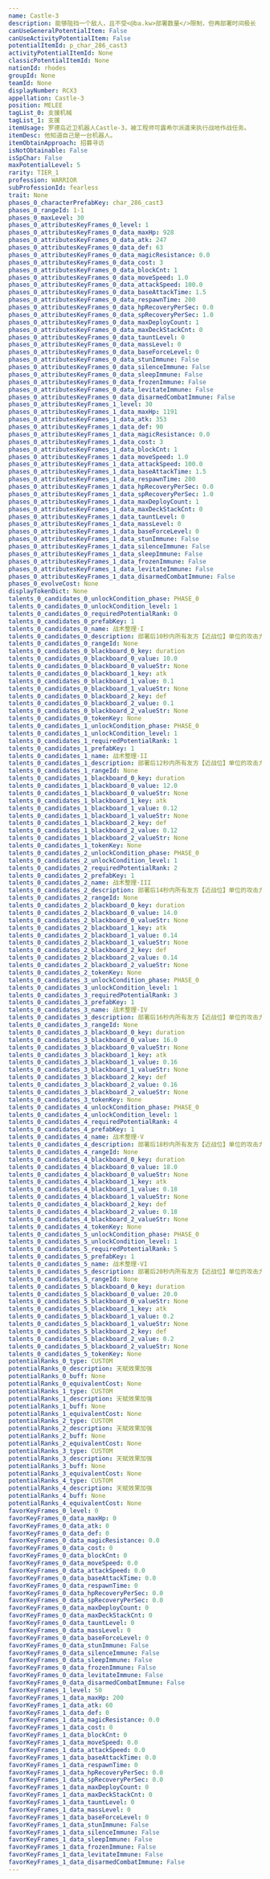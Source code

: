```yaml
---
name: Castle-3
description: 能够阻挡一个敌人，且不受<@ba.kw>部署数量</>限制，但再部署时间极长
canUseGeneralPotentialItem: False
canUseActivityPotentialItem: False
potentialItemId: p_char_286_cast3
activityPotentialItemId: None
classicPotentialItemId: None
nationId: rhodes
groupId: None
teamId: None
displayNumber: RCX3
appellation: Castle-3
position: MELEE
tagList_0: 支援机械
tagList_1: 支援
itemUsage: 罗德岛近卫机器人Castle-3，被工程师可露希尔派遣来执行战地作战任务。
itemDesc: 他知道自己是一台机器人。
itemObtainApproach: 招募寻访
isNotObtainable: False
isSpChar: False
maxPotentialLevel: 5
rarity: TIER_1
profession: WARRIOR
subProfessionId: fearless
trait: None
phases_0_characterPrefabKey: char_286_cast3
phases_0_rangeId: 1-1
phases_0_maxLevel: 30
phases_0_attributesKeyFrames_0_level: 1
phases_0_attributesKeyFrames_0_data_maxHp: 928
phases_0_attributesKeyFrames_0_data_atk: 247
phases_0_attributesKeyFrames_0_data_def: 63
phases_0_attributesKeyFrames_0_data_magicResistance: 0.0
phases_0_attributesKeyFrames_0_data_cost: 3
phases_0_attributesKeyFrames_0_data_blockCnt: 1
phases_0_attributesKeyFrames_0_data_moveSpeed: 1.0
phases_0_attributesKeyFrames_0_data_attackSpeed: 100.0
phases_0_attributesKeyFrames_0_data_baseAttackTime: 1.5
phases_0_attributesKeyFrames_0_data_respawnTime: 200
phases_0_attributesKeyFrames_0_data_hpRecoveryPerSec: 0.0
phases_0_attributesKeyFrames_0_data_spRecoveryPerSec: 1.0
phases_0_attributesKeyFrames_0_data_maxDeployCount: 1
phases_0_attributesKeyFrames_0_data_maxDeckStackCnt: 0
phases_0_attributesKeyFrames_0_data_tauntLevel: 0
phases_0_attributesKeyFrames_0_data_massLevel: 0
phases_0_attributesKeyFrames_0_data_baseForceLevel: 0
phases_0_attributesKeyFrames_0_data_stunImmune: False
phases_0_attributesKeyFrames_0_data_silenceImmune: False
phases_0_attributesKeyFrames_0_data_sleepImmune: False
phases_0_attributesKeyFrames_0_data_frozenImmune: False
phases_0_attributesKeyFrames_0_data_levitateImmune: False
phases_0_attributesKeyFrames_0_data_disarmedCombatImmune: False
phases_0_attributesKeyFrames_1_level: 30
phases_0_attributesKeyFrames_1_data_maxHp: 1191
phases_0_attributesKeyFrames_1_data_atk: 353
phases_0_attributesKeyFrames_1_data_def: 90
phases_0_attributesKeyFrames_1_data_magicResistance: 0.0
phases_0_attributesKeyFrames_1_data_cost: 3
phases_0_attributesKeyFrames_1_data_blockCnt: 1
phases_0_attributesKeyFrames_1_data_moveSpeed: 1.0
phases_0_attributesKeyFrames_1_data_attackSpeed: 100.0
phases_0_attributesKeyFrames_1_data_baseAttackTime: 1.5
phases_0_attributesKeyFrames_1_data_respawnTime: 200
phases_0_attributesKeyFrames_1_data_hpRecoveryPerSec: 0.0
phases_0_attributesKeyFrames_1_data_spRecoveryPerSec: 1.0
phases_0_attributesKeyFrames_1_data_maxDeployCount: 1
phases_0_attributesKeyFrames_1_data_maxDeckStackCnt: 0
phases_0_attributesKeyFrames_1_data_tauntLevel: 0
phases_0_attributesKeyFrames_1_data_massLevel: 0
phases_0_attributesKeyFrames_1_data_baseForceLevel: 0
phases_0_attributesKeyFrames_1_data_stunImmune: False
phases_0_attributesKeyFrames_1_data_silenceImmune: False
phases_0_attributesKeyFrames_1_data_sleepImmune: False
phases_0_attributesKeyFrames_1_data_frozenImmune: False
phases_0_attributesKeyFrames_1_data_levitateImmune: False
phases_0_attributesKeyFrames_1_data_disarmedCombatImmune: False
phases_0_evolveCost: None
displayTokenDict: None
talents_0_candidates_0_unlockCondition_phase: PHASE_0
talents_0_candidates_0_unlockCondition_level: 1
talents_0_candidates_0_requiredPotentialRank: 0
talents_0_candidates_0_prefabKey: 1
talents_0_candidates_0_name: 战术整理·I
talents_0_candidates_0_description: 部署后10秒内所有友方【近战位】单位的攻击力和防御力+10%
talents_0_candidates_0_rangeId: None
talents_0_candidates_0_blackboard_0_key: duration
talents_0_candidates_0_blackboard_0_value: 10.0
talents_0_candidates_0_blackboard_0_valueStr: None
talents_0_candidates_0_blackboard_1_key: atk
talents_0_candidates_0_blackboard_1_value: 0.1
talents_0_candidates_0_blackboard_1_valueStr: None
talents_0_candidates_0_blackboard_2_key: def
talents_0_candidates_0_blackboard_2_value: 0.1
talents_0_candidates_0_blackboard_2_valueStr: None
talents_0_candidates_0_tokenKey: None
talents_0_candidates_1_unlockCondition_phase: PHASE_0
talents_0_candidates_1_unlockCondition_level: 1
talents_0_candidates_1_requiredPotentialRank: 1
talents_0_candidates_1_prefabKey: 1
talents_0_candidates_1_name: 战术整理·II
talents_0_candidates_1_description: 部署后12秒内所有友方【近战位】单位的攻击力和防御力+12%
talents_0_candidates_1_rangeId: None
talents_0_candidates_1_blackboard_0_key: duration
talents_0_candidates_1_blackboard_0_value: 12.0
talents_0_candidates_1_blackboard_0_valueStr: None
talents_0_candidates_1_blackboard_1_key: atk
talents_0_candidates_1_blackboard_1_value: 0.12
talents_0_candidates_1_blackboard_1_valueStr: None
talents_0_candidates_1_blackboard_2_key: def
talents_0_candidates_1_blackboard_2_value: 0.12
talents_0_candidates_1_blackboard_2_valueStr: None
talents_0_candidates_1_tokenKey: None
talents_0_candidates_2_unlockCondition_phase: PHASE_0
talents_0_candidates_2_unlockCondition_level: 1
talents_0_candidates_2_requiredPotentialRank: 2
talents_0_candidates_2_prefabKey: 1
talents_0_candidates_2_name: 战术整理·III
talents_0_candidates_2_description: 部署后14秒内所有友方【近战位】单位的攻击力和防御力+14%
talents_0_candidates_2_rangeId: None
talents_0_candidates_2_blackboard_0_key: duration
talents_0_candidates_2_blackboard_0_value: 14.0
talents_0_candidates_2_blackboard_0_valueStr: None
talents_0_candidates_2_blackboard_1_key: atk
talents_0_candidates_2_blackboard_1_value: 0.14
talents_0_candidates_2_blackboard_1_valueStr: None
talents_0_candidates_2_blackboard_2_key: def
talents_0_candidates_2_blackboard_2_value: 0.14
talents_0_candidates_2_blackboard_2_valueStr: None
talents_0_candidates_2_tokenKey: None
talents_0_candidates_3_unlockCondition_phase: PHASE_0
talents_0_candidates_3_unlockCondition_level: 1
talents_0_candidates_3_requiredPotentialRank: 3
talents_0_candidates_3_prefabKey: 1
talents_0_candidates_3_name: 战术整理·IV
talents_0_candidates_3_description: 部署后16秒内所有友方【近战位】单位的攻击力和防御力+16%
talents_0_candidates_3_rangeId: None
talents_0_candidates_3_blackboard_0_key: duration
talents_0_candidates_3_blackboard_0_value: 16.0
talents_0_candidates_3_blackboard_0_valueStr: None
talents_0_candidates_3_blackboard_1_key: atk
talents_0_candidates_3_blackboard_1_value: 0.16
talents_0_candidates_3_blackboard_1_valueStr: None
talents_0_candidates_3_blackboard_2_key: def
talents_0_candidates_3_blackboard_2_value: 0.16
talents_0_candidates_3_blackboard_2_valueStr: None
talents_0_candidates_3_tokenKey: None
talents_0_candidates_4_unlockCondition_phase: PHASE_0
talents_0_candidates_4_unlockCondition_level: 1
talents_0_candidates_4_requiredPotentialRank: 4
talents_0_candidates_4_prefabKey: 1
talents_0_candidates_4_name: 战术整理·V
talents_0_candidates_4_description: 部署后18秒内所有友方【近战位】单位的攻击力和防御力+18%
talents_0_candidates_4_rangeId: None
talents_0_candidates_4_blackboard_0_key: duration
talents_0_candidates_4_blackboard_0_value: 18.0
talents_0_candidates_4_blackboard_0_valueStr: None
talents_0_candidates_4_blackboard_1_key: atk
talents_0_candidates_4_blackboard_1_value: 0.18
talents_0_candidates_4_blackboard_1_valueStr: None
talents_0_candidates_4_blackboard_2_key: def
talents_0_candidates_4_blackboard_2_value: 0.18
talents_0_candidates_4_blackboard_2_valueStr: None
talents_0_candidates_4_tokenKey: None
talents_0_candidates_5_unlockCondition_phase: PHASE_0
talents_0_candidates_5_unlockCondition_level: 1
talents_0_candidates_5_requiredPotentialRank: 5
talents_0_candidates_5_prefabKey: 1
talents_0_candidates_5_name: 战术整理·VI
talents_0_candidates_5_description: 部署后20秒内所有友方【近战位】单位的攻击力和防御力+20%
talents_0_candidates_5_rangeId: None
talents_0_candidates_5_blackboard_0_key: duration
talents_0_candidates_5_blackboard_0_value: 20.0
talents_0_candidates_5_blackboard_0_valueStr: None
talents_0_candidates_5_blackboard_1_key: atk
talents_0_candidates_5_blackboard_1_value: 0.2
talents_0_candidates_5_blackboard_1_valueStr: None
talents_0_candidates_5_blackboard_2_key: def
talents_0_candidates_5_blackboard_2_value: 0.2
talents_0_candidates_5_blackboard_2_valueStr: None
talents_0_candidates_5_tokenKey: None
potentialRanks_0_type: CUSTOM
potentialRanks_0_description: 天赋效果加强
potentialRanks_0_buff: None
potentialRanks_0_equivalentCost: None
potentialRanks_1_type: CUSTOM
potentialRanks_1_description: 天赋效果加强
potentialRanks_1_buff: None
potentialRanks_1_equivalentCost: None
potentialRanks_2_type: CUSTOM
potentialRanks_2_description: 天赋效果加强
potentialRanks_2_buff: None
potentialRanks_2_equivalentCost: None
potentialRanks_3_type: CUSTOM
potentialRanks_3_description: 天赋效果加强
potentialRanks_3_buff: None
potentialRanks_3_equivalentCost: None
potentialRanks_4_type: CUSTOM
potentialRanks_4_description: 天赋效果加强
potentialRanks_4_buff: None
potentialRanks_4_equivalentCost: None
favorKeyFrames_0_level: 0
favorKeyFrames_0_data_maxHp: 0
favorKeyFrames_0_data_atk: 0
favorKeyFrames_0_data_def: 0
favorKeyFrames_0_data_magicResistance: 0.0
favorKeyFrames_0_data_cost: 0
favorKeyFrames_0_data_blockCnt: 0
favorKeyFrames_0_data_moveSpeed: 0.0
favorKeyFrames_0_data_attackSpeed: 0.0
favorKeyFrames_0_data_baseAttackTime: 0.0
favorKeyFrames_0_data_respawnTime: 0
favorKeyFrames_0_data_hpRecoveryPerSec: 0.0
favorKeyFrames_0_data_spRecoveryPerSec: 0.0
favorKeyFrames_0_data_maxDeployCount: 0
favorKeyFrames_0_data_maxDeckStackCnt: 0
favorKeyFrames_0_data_tauntLevel: 0
favorKeyFrames_0_data_massLevel: 0
favorKeyFrames_0_data_baseForceLevel: 0
favorKeyFrames_0_data_stunImmune: False
favorKeyFrames_0_data_silenceImmune: False
favorKeyFrames_0_data_sleepImmune: False
favorKeyFrames_0_data_frozenImmune: False
favorKeyFrames_0_data_levitateImmune: False
favorKeyFrames_0_data_disarmedCombatImmune: False
favorKeyFrames_1_level: 50
favorKeyFrames_1_data_maxHp: 200
favorKeyFrames_1_data_atk: 60
favorKeyFrames_1_data_def: 0
favorKeyFrames_1_data_magicResistance: 0.0
favorKeyFrames_1_data_cost: 0
favorKeyFrames_1_data_blockCnt: 0
favorKeyFrames_1_data_moveSpeed: 0.0
favorKeyFrames_1_data_attackSpeed: 0.0
favorKeyFrames_1_data_baseAttackTime: 0.0
favorKeyFrames_1_data_respawnTime: 0
favorKeyFrames_1_data_hpRecoveryPerSec: 0.0
favorKeyFrames_1_data_spRecoveryPerSec: 0.0
favorKeyFrames_1_data_maxDeployCount: 0
favorKeyFrames_1_data_maxDeckStackCnt: 0
favorKeyFrames_1_data_tauntLevel: 0
favorKeyFrames_1_data_massLevel: 0
favorKeyFrames_1_data_baseForceLevel: 0
favorKeyFrames_1_data_stunImmune: False
favorKeyFrames_1_data_silenceImmune: False
favorKeyFrames_1_data_sleepImmune: False
favorKeyFrames_1_data_frozenImmune: False
favorKeyFrames_1_data_levitateImmune: False
favorKeyFrames_1_data_disarmedCombatImmune: False
---
```


